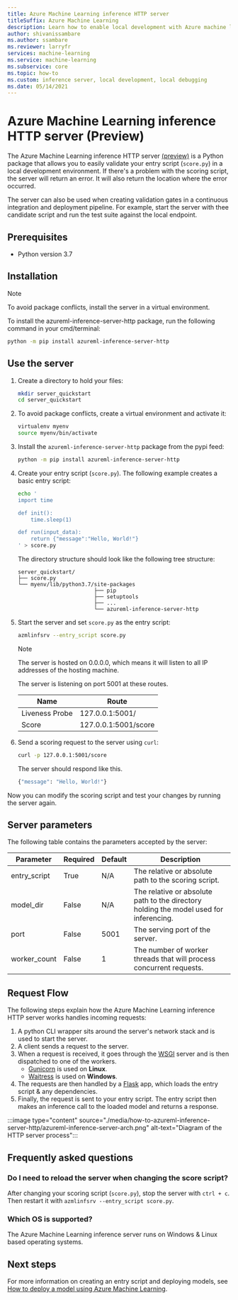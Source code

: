 ```yaml
---
title: Azure Machine Learning inference HTTP server
titleSuffix: Azure Machine Learning
description: Learn how to enable local development with Azure machine learning inference http server.
author: shivanissambare
ms.author: ssambare
ms.reviewer: larryfr
services: machine-learning
ms.service: machine-learning
ms.subservice: core
ms.topic: how-to
ms.custom: inference server, local development, local debugging
ms.date: 05/14/2021
---
```


# Azure Machine Learning inference HTTP server (Preview)

The Azure Machine Learning inference HTTP server [(preview)](https://azure.microsoft.com/support/legal/preview-supplemental-terms/) is a Python package that allows you to easily validate your entry script (`score.py`) in a local development environment. If there's a problem with the scoring script, the server will return an error. It will also return the location where the error occurred.

The server can also be used when creating validation gates in a continuous integration and deployment pipeline. For example, start the server with thee candidate script and run the test suite against the local endpoint.

## Prerequisites

- Python version 3.7

## Installation

> [!NOTE]
> To avoid package conflicts, install the server in a virtual environment.

To install the azureml-inference-server-http package, run the following command in your cmd/terminal:

```bash
python -m pip install azureml-inference-server-http
```

## Use the server

1. Create a directory to hold your files:

    ```bash
    mkdir server_quickstart
    cd server_quickstart
    ```

1. To avoid package conflicts, create a virtual environment and activate it:

    ```bash
    virtualenv myenv
    source myenv/bin/activate
    ```

1. Install the `azureml-inference-server-http` package from the pypi feed:

    ```bash
    python -m pip install azureml-inference-server-http
    ```

1. Create your entry script (`score.py`). The following example creates a basic entry script:

    ```bash
    echo '
    import time

    def init():
        time.sleep(1)

    def run(input_data):
        return {"message":"Hello, World!"}
    ' > score.py
    ```

    The directory structure should look like the following tree structure:

    ```text
    server_quickstart/
    ├── score.py
    └── myenv/lib/python3.7/site-packages
                            ├── pip
                            ├── setuptools
                            ├── ...
                            └── azureml-inference-server-http
    ```

1. Start the server and set `score.py` as the entry script:

    ```bash
    azmlinfsrv --entry_script score.py
    ```

    > [!NOTE]
    > The server is hosted on 0.0.0.0, which means it will listen to all IP addresses of the hosting machine.

    The server is listening on port 5001 at these routes.

    | Name | Route|
    | --- | --- |
    | Liveness Probe | 127.0.0.1:5001/|
    | Score | 127.0.0.1:5001/score|

1. Send a scoring request to the server using `curl`:

    ```bash
    curl -p 127.0.0.1:5001/score
    ```

    The server should respond like this.

    ```bash
    {"message": "Hello, World!"}
    ```

Now you can modify the scoring script and test your changes by running the server again.

## Server parameters

The following table contains the parameters accepted by the server:

| Parameter | Required | Default | Description |
| ---- | --- | ---- | ----|
| entry_script | True | N/A | The relative or absolute path to the scoring script.|
| model_dir	| False | N/A | The relative or absolute path to the directory holding the model used for inferencing.
| port | False | 5001 | The serving port of the server.|
| worker_count | False | 1 | The number of worker threads that will process concurrent requests. |

## Request Flow

The following steps explain how the Azure Machine Learning inference HTTP server works handles incoming requests:

1. A python CLI wrapper sits around the server's network stack and is used to start the server.
1. A client sends a request to the server.
1. When a request is received, it goes through the [WSGI](https://www.fullstackpython.com/wsgi-servers.html) server and is then dispatched to one of the workers.
    - [Gunicorn](https://docs.gunicorn.org/) is used on __Linux__.
    - [Waitress](https://docs.pylonsproject.org/projects/waitress/) is used on __Windows__.
1. The requests are then handled by a [Flask](https://flask.palletsprojects.com/) app, which loads the entry script & any dependencies.
1. Finally, the request is sent to your entry script. The entry script then makes an inference call to the loaded model and returns a response.

:::image type="content" source="./media/how-to-azureml-inference-server-http/azureml-inference-server-arch.png" alt-text="Diagram of the HTTP server process":::
## Frequently asked questions

### Do I need to reload the server when changing the score script?

After changing your scoring script (`score.py`), stop the server with `ctrl + c`. Then restart it with `azmlinfsrv --entry_script score.py`.

### Which OS is supported?

The Azure Machine Learning inference server runs on Windows & Linux based operating systems.

## Next steps

For more information on creating an entry script and deploying models, see [How to deploy a model using Azure Machine Learning](how-to-deploy-and-where.md).